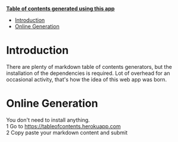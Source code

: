 **[Table of contents generated using this app](https://tableofcontents.herokuapp.com)**

- [Introduction](#introduction)
- [Online Generation](#online-generation)

# Introduction
There are plenty of markdown table of contents generators, but the installation of the dependencies
 is required. Lot of overhead for an occasional activity, that's how the idea of this web app was born. 
 
# Online Generation
You don't need to install anything.
<br>1 Go to https://tableofcontents.herokuapp.com
<br>2 Copy paste your markdown content and submit
